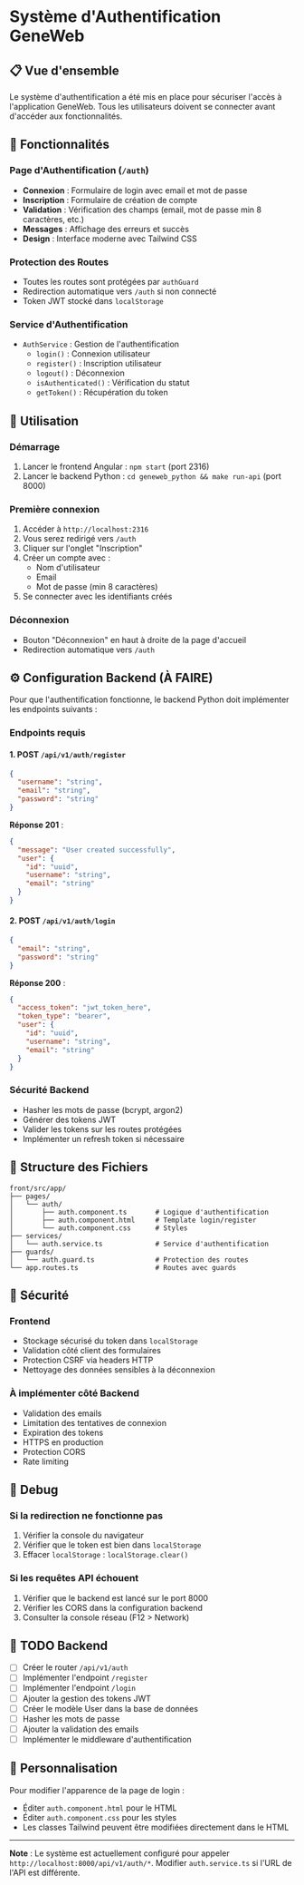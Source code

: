# Système d'Authentification GeneWeb

## 📋 Vue d'ensemble

Le système d'authentification a été mis en place pour sécuriser l'accès à l'application GeneWeb. Tous les utilisateurs doivent se connecter avant d'accéder aux fonctionnalités.

## 🎯 Fonctionnalités

### Page d'Authentification (`/auth`)
- **Connexion** : Formulaire de login avec email et mot de passe
- **Inscription** : Formulaire de création de compte
- **Validation** : Vérification des champs (email, mot de passe min 8 caractères, etc.)
- **Messages** : Affichage des erreurs et succès
- **Design** : Interface moderne avec Tailwind CSS

### Protection des Routes
- Toutes les routes sont protégées par `authGuard`
- Redirection automatique vers `/auth` si non connecté
- Token JWT stocké dans `localStorage`

### Service d'Authentification
- `AuthService` : Gestion de l'authentification
  - `login()` : Connexion utilisateur
  - `register()` : Inscription utilisateur
  - `logout()` : Déconnexion
  - `isAuthenticated()` : Vérification du statut
  - `getToken()` : Récupération du token

## 🚀 Utilisation

### Démarrage
1. Lancer le frontend Angular : `npm start` (port 2316)
2. Lancer le backend Python : `cd geneweb_python && make run-api` (port 8000)

### Première connexion
1. Accéder à `http://localhost:2316`
2. Vous serez redirigé vers `/auth`
3. Cliquer sur l'onglet "Inscription"
4. Créer un compte avec :
   - Nom d'utilisateur
   - Email
   - Mot de passe (min 8 caractères)
5. Se connecter avec les identifiants créés

### Déconnexion
- Bouton "Déconnexion" en haut à droite de la page d'accueil
- Redirection automatique vers `/auth`

## ⚙️ Configuration Backend (À FAIRE)

Pour que l'authentification fonctionne, le backend Python doit implémenter les endpoints suivants :

### Endpoints requis

#### 1. POST `/api/v1/auth/register`
```json
{
  "username": "string",
  "email": "string",
  "password": "string"
}
```
**Réponse 201** :
```json
{
  "message": "User created successfully",
  "user": {
    "id": "uuid",
    "username": "string",
    "email": "string"
  }
}
```

#### 2. POST `/api/v1/auth/login`
```json
{
  "email": "string",
  "password": "string"
}
```
**Réponse 200** :
```json
{
  "access_token": "jwt_token_here",
  "token_type": "bearer",
  "user": {
    "id": "uuid",
    "username": "string",
    "email": "string"
  }
}
```

### Sécurité Backend
- Hasher les mots de passe (bcrypt, argon2)
- Générer des tokens JWT
- Valider les tokens sur les routes protégées
- Implémenter un refresh token si nécessaire

## 📁 Structure des Fichiers

```
front/src/app/
├── pages/
│   └── auth/
│       ├── auth.component.ts       # Logique d'authentification
│       ├── auth.component.html     # Template login/register
│       └── auth.component.css      # Styles
├── services/
│   └── auth.service.ts             # Service d'authentification
├── guards/
│   └── auth.guard.ts               # Protection des routes
└── app.routes.ts                   # Routes avec guards
```

## 🔐 Sécurité

### Frontend
- Stockage sécurisé du token dans `localStorage`
- Validation côté client des formulaires
- Protection CSRF via headers HTTP
- Nettoyage des données sensibles à la déconnexion

### À implémenter côté Backend
- Validation des emails
- Limitation des tentatives de connexion
- Expiration des tokens
- HTTPS en production
- Protection CORS
- Rate limiting

## 🐛 Debug

### Si la redirection ne fonctionne pas
1. Vérifier la console du navigateur
2. Vérifier que le token est bien dans `localStorage`
3. Effacer `localStorage` : `localStorage.clear()`

### Si les requêtes API échouent
1. Vérifier que le backend est lancé sur le port 8000
2. Vérifier les CORS dans la configuration backend
3. Consulter la console réseau (F12 > Network)

## 📝 TODO Backend

- [ ] Créer le router `/api/v1/auth`
- [ ] Implémenter l'endpoint `/register`
- [ ] Implémenter l'endpoint `/login`
- [ ] Ajouter la gestion des tokens JWT
- [ ] Créer le modèle User dans la base de données
- [ ] Hasher les mots de passe
- [ ] Ajouter la validation des emails
- [ ] Implémenter le middleware d'authentification

## 🎨 Personnalisation

Pour modifier l'apparence de la page de login :
- Éditer `auth.component.html` pour le HTML
- Éditer `auth.component.css` pour les styles
- Les classes Tailwind peuvent être modifiées directement dans le HTML

---

**Note** : Le système est actuellement configuré pour appeler `http://localhost:8000/api/v1/auth/*`. Modifier `auth.service.ts` si l'URL de l'API est différente.
